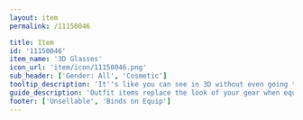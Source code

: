 ```yaml
---
layout: item
permalink: /11150046

title: Item
id: '11150046'
item_name: '3D Glasses'
icon_url: 'item/icon/11150046.png'
sub_header: ['Gender: All', 'Cosmetic']
tooltip_description: 'It''s like you can see in 3D without even going to the theater!'
guide_description: 'Outfit items replace the look of your gear when equipped.'
footer: ['Unsellable', 'Binds on Equip']
---
```

